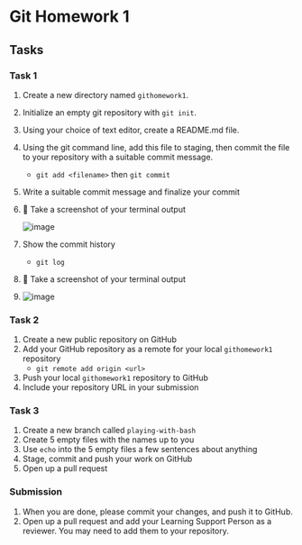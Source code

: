 # Git Homework 1

## Tasks
### Task 1
1. Create a new directory named `githomework1`.
2. Initialize an empty git repository with `git init`.
3. Using your choice of text editor, create a README.md file.
4. Using the git command line, add this file to staging, then commit the file to your repository with a suitable commit message.
    * `git add <filename>` then `git commit`
5. Write a suitable commit message and finalize your commit
6. 📸 Take a screenshot of your terminal output

   ![image](https://github.com/Navneettc/git/assets/167141238/b56ebe99-b43b-4c90-934d-825bd913224b)

8. Show the commit history
    * `git log`
9. 📸 Take a screenshot of your terminal output
10. ![image](https://github.com/Navneettc/git/assets/167141238/7d299b49-5059-4bbd-9900-e59f6ac65153)


### Task 2
1. Create a new public repository on GitHub
2. Add your GitHub repository as a remote for your local `githomework1` repository
    * `git remote add origin <url>`
3. Push your local `githomework1` repository to GitHub
4. Include your repository URL in your submission

### Task 3
1. Create a new branch called `playing-with-bash`
2. Create 5 empty files with the names up to you
3. Use `echo` into the 5 empty files a few sentences about anything
4. Stage, commit and push your work on GitHub
5. Open up a pull request

### Submission

1. When you are done, please commit your changes, and push it to GitHub.
2. Open up a pull request and add your Learning Support Person as a reviewer. You may need to add them to your repository.
